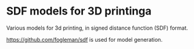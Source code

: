 # SDF models for 3D printinga
 
Various models for 3d printing, in signed distance function (SDF) format.

https://github.com/fogleman/sdf is used for model generation.

